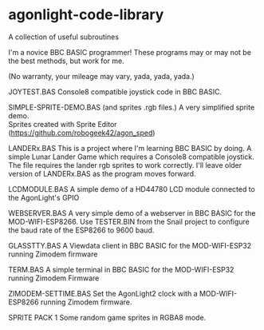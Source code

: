 # agonlight-code-library
A collection of useful subroutines

I'm a novice BBC BASIC programmer!  These programs may or may not be the best methods, but work for me.

(No warranty, your mileage may vary, yada, yada, yada.)



JOYTEST.BAS
Console8 compatible joystick code in BBC BASIC.

SIMPLE-SPRITE-DEMO.BAS  (and sprites .rgb files.)
A very simplified sprite demo.  
Sprites created with Sprite Editor (https://github.com/robogeek42/agon_sped)

LANDERx.BAS
This is a project where I'm learning BBC BASIC by doing.  A simple Lunar Lander Game which requires a Console8 compatible joystick.  The file requires the lander rgb sprites to work correctly.  I'll leave older version of LANDERx.BAS as the program moves forward.

LCDMODULE.BAS
A simple demo of a HD44780 LCD module connected to the AgonLight's GPIO

WEBSERVER.BAS
A very simple demo of a webserver in BBC BASIC for the MOD-WIFI-ESP8266.  Use TESTER.BIN from the Snail project to configure the baud rate of the ESP8266 to 9600 baud.

GLASSTTY.BAS
A Viewdata client in BBC BASIC for the MOD-WIFI-ESP32 running Zimodem firmware

TERM.BAS
A simple terminal in BBC BASIC for the MOD-WIFI-ESP32 running Zimodem Firmware


ZIMODEM-SETTIME.BAS
Set the AgonLight2 clock with a MOD-WIFI-ESP8266 running Zimodem firmware.

SPRITE PACK 1
Some random game sprites in RGBA8 mode.

